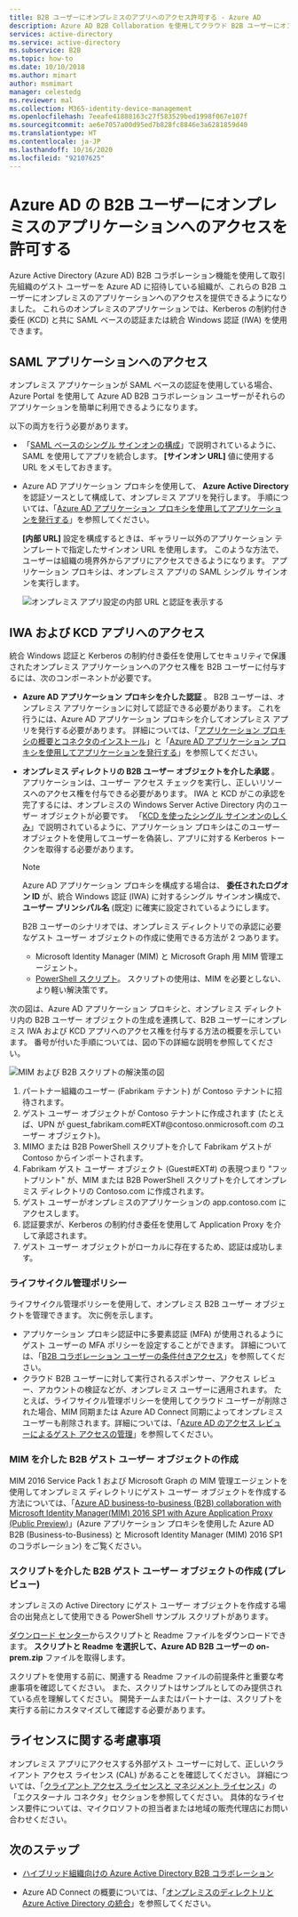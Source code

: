 ```yaml
---
title: B2B ユーザーにオンプレミスのアプリへのアクセス許可する - Azure AD
description: Azure AD B2B Collaboration を使用してクラウド B2B ユーザーにオンプレミスのアプリへのアクセスを許可する方法について説明します。
services: active-directory
ms.service: active-directory
ms.subservice: B2B
ms.topic: how-to
ms.date: 10/10/2018
ms.author: mimart
author: msmimart
manager: celestedg
ms.reviewer: mal
ms.collection: M365-identity-device-management
ms.openlocfilehash: 7eeafe41888163c27f583529bed1998f067e107f
ms.sourcegitcommit: ae6e7057a00d95ed7b828fc8846e3a6281859d40
ms.translationtype: HT
ms.contentlocale: ja-JP
ms.lasthandoff: 10/16/2020
ms.locfileid: "92107625"
---
```

# <a name="grant-b2b-users-in-azure-ad-access-to-your-on-premises-applications"></a>Azure AD の B2B ユーザーにオンプレミスのアプリケーションへのアクセスを許可する

Azure Active Directory (Azure AD) B2B コラボレーション機能を使用して取引先組織のゲスト ユーザーを Azure AD に招待している組織が、これらの B2B ユーザーにオンプレミスのアプリケーションへのアクセスを提供できるようになりました。 これらのオンプレミスのアプリケーションでは、Kerberos の制約付き委任 (KCD) と共に SAML ベースの認証または統合 Windows 認証 (IWA) を使用できます。

## <a name="access-to-saml-apps"></a>SAML アプリケーションへのアクセス

オンプレミス アプリケーションが SAML ベースの認証を使用している場合、Azure Portal を使用して Azure AD B2B コラボレーション ユーザーがそれらのアプリケーションを簡単に利用できるようになります。

以下の両方を行う必要があります。

- 「[SAML ベースのシングル サインオンの構成](../manage-apps/configure-saml-single-sign-on.md)」で説明されているように、SAML を使用してアプリを統合します。 **[サインオン URL]** 値に使用する URL をメモしておきます。
-  Azure AD アプリケーション プロキシを使用して、 **Azure Active Directory** を認証ソースとして構成して、オンプレミス アプリを発行します。 手順については、「[Azure AD アプリケーション プロキシを使用してアプリケーションを発行する](../manage-apps/application-proxy-publish-azure-portal.md)」を参照してください。 

   **[内部 URL]** 設定を構成するときは、ギャラリー以外のアプリケーション テンプレートで指定したサインオン URL を使用します。 このような方法で、ユーザーは組織の境界外からアプリにアクセスできるようになります。 アプリケーション プロキシは、オンプレミス アプリの SAML シングル サインオンを実行します。
 
   ![オンプレミス アプリ設定の内部 URL と認証を表示する](media/hybrid-cloud-to-on-premises/OnPremAppSettings.PNG)

## <a name="access-to-iwa-and-kcd-apps"></a>IWA および KCD アプリへのアクセス

統合 Windows 認証と Kerberos の制約付き委任を使用してセキュリティで保護されたオンプレミス アプリケーションへのアクセス権を B2B ユーザーに付与するには、次のコンポーネントが必要です。

- **Azure AD アプリケーション プロキシを介した認証** 。 B2B ユーザーは、オンプレミス アプリケーションに対して認証できる必要があります。 これを行うには、Azure AD アプリケーション プロキシを介してオンプレミス アプリを発行する必要があります。 詳細については、「[アプリケーション プロキシの概要とコネクタのインストール](../manage-apps/application-proxy-enable.md)」と「[Azure AD アプリケーション プロキシを使用してアプリケーションを発行する](../manage-apps/application-proxy-publish-azure-portal.md)」を参照してください。
- **オンプレミス ディレクトリの B2B ユーザー オブジェクトを介した承認** 。 アプリケーションは、ユーザー アクセス チェックを実行し、正しいリソースへのアクセス権を付与できる必要があります。 IWA と KCD がこの承認を完了するには、オンプレミスの Windows Server Active Directory 内のユーザー オブジェクトが必要です。 「[KCD を使ったシングル サインオンのしくみ](../manage-apps/application-proxy-configure-single-sign-on-with-kcd.md#how-single-sign-on-with-kcd-works)」で説明されているように、アプリケーション プロキシはこのユーザー オブジェクトを使用してユーザーを偽装し、アプリに対する Kerberos トークンを取得する必要があります。 

   > [!NOTE]
   > Azure AD アプリケーション プロキシを構成する場合は、 **委任されたログオン ID** が、統合 Windows 認証 (IWA) に対するシングル サインオン構成で、 **ユーザー プリンシパル名** (既定) に確実に設定されているようにします。

   B2B ユーザーのシナリオでは、オンプレミス ディレクトリでの承認に必要なゲスト ユーザー オブジェクトの作成に使用できる方法が 2 つあります。

   - Microsoft Identity Manager (MIM) と Microsoft Graph 用 MIM 管理エージェント。 
   - [PowerShell スクリプト](#create-b2b-guest-user-objects-through-a-script-preview)。 スクリプトの使用は、MIM を必要としない、より軽い解決策です。 

次の図は、Azure AD アプリケーション プロキシと、オンプレミス ディレクトリ内の B2B ユーザー オブジェクトの生成を連携して、B2B ユーザーにオンプレミス IWA および KCD アプリへのアクセス権を付与する方法の概要を示しています。 番号が付いた手順については、図の下の詳細な説明を参照してください。

![MIM および B2B スクリプトの解決策の図](media/hybrid-cloud-to-on-premises/MIMScriptSolution.PNG)

1.  パートナー組織のユーザー (Fabrikam テナント) が Contoso テナントに招待されます。
2.  ゲスト ユーザー オブジェクトが Contoso テナントに作成されます (たとえば、UPN が guest_fabrikam.com#EXT#@contoso.onmicrosoft.com のユーザー オブジェクト)。
3.  MIMO または B2B PowerShell スクリプトを介して Fabrikam ゲストが Contoso からインポートされます。
4.  Fabrikam ゲスト ユーザー オブジェクト (Guest#EXT#) の表現つまり "フットプリント" が、MIM または B2B PowerShell スクリプトを介してオンプレミス ディレクトリの Contoso.com に作成されます。
5.  ゲスト ユーザーがオンプレミスのアプリケーションの app.contoso.com にアクセスします。
6.  認証要求が、Kerberos の制約付き委任を使用して Application Proxy を介して承認されます。 
7.  ゲスト ユーザー オブジェクトがローカルに存在するため、認証は成功します。

### <a name="lifecycle-management-policies"></a>ライフサイクル管理ポリシー

ライフサイクル管理ポリシーを使用して、オンプレミス B2B ユーザー オブジェクトを管理できます。 次に例を示します。

- アプリケーション プロキシ認証中に多要素認証 (MFA) が使用されるようにゲスト ユーザーの MFA ポリシーを設定することができます。 詳細については、「[B2B コラボレーション ユーザーの条件付きアクセス](conditional-access.md)」を参照してください。
- クラウド B2B ユーザーに対して実行されるスポンサー、アクセス レビュー、アカウントの検証などが、オンプレミス ユーザーに適用されます。 たとえば、ライフサイクル管理ポリシーを使用してクラウド ユーザーが削除された場合、MIM 同期または Azure AD Connect 同期によってオンプレミス ユーザーも削除されます。詳細については、「[Azure AD のアクセス レビューによるゲスト アクセスの管理](../governance/manage-guest-access-with-access-reviews.md)」を参照してください。

### <a name="create-b2b-guest-user-objects-through-mim"></a>MIM を介した B2B ゲスト ユーザー オブジェクトの作成

MIM 2016 Service Pack 1 および Microsoft Graph の MIM 管理エージェントを使用してオンプレミス ディレクトリにゲスト ユーザー オブジェクトを作成する方法については、「[Azure AD business-to-business (B2B) collaboration with Microsoft Identity Manager(MIM) 2016 SP1 with Azure Application Proxy (Public Preview)](https://docs.microsoft.com/microsoft-identity-manager/microsoft-identity-manager-2016-graph-b2b-scenario)」(Azure アプリケーション プロキシを使用した Azure AD B2B (Business-to-Business) と Microsoft Identity Manager (MIM) 2016 SP1 のコラボレーション) をご覧ください。

### <a name="create-b2b-guest-user-objects-through-a-script-preview"></a>スクリプトを介した B2B ゲスト ユーザー オブジェクトの作成 (プレビュー)

オンプレミスの Active Directory にゲスト ユーザー オブジェクトを作成する場合の出発点として使用できる PowerShell サンプル スクリプトがあります。

[ダウンロード センター](https://www.microsoft.com/download/details.aspx?id=51495)からスクリプトと Readme ファイルをダウンロードできます。 **スクリプトと Readme を選択して、Azure AD B2B ユーザーの on-prem.zip** ファイルを取得します。

スクリプトを使用する前に、関連する Readme ファイルの前提条件と重要な考慮事項を確認してください。 また、スクリプトはサンプルとしてのみ提供されている点を理解してください。 開発チームまたはパートナーは、スクリプトを実行する前にカスタマイズして確認する必要があります。

## <a name="license-considerations"></a>ライセンスに関する考慮事項

オンプレミス アプリにアクセスする外部ゲスト ユーザーに対して、正しいクライアント アクセス ライセンス (CAL) があることを確認してください。 詳細については、「[クライアント アクセス ライセンスと マネジメント ライセンス](https://www.microsoft.com/licensing/product-licensing/client-access-license.aspx)」の「エクスターナル コネクタ」セクションを参照してください。 具体的なライセンス要件については、マイクロソフトの担当者または地域の販売代理店にお問い合わせください。

## <a name="next-steps"></a>次のステップ

- [ハイブリッド組織向けの Azure Active Directory B2B コラボレーション](hybrid-organizations.md)

- Azure AD Connect の概要については、「[オンプレミスのディレクトリと Azure Active Directory の統合](../hybrid/whatis-hybrid-identity.md)」を参照してください。

